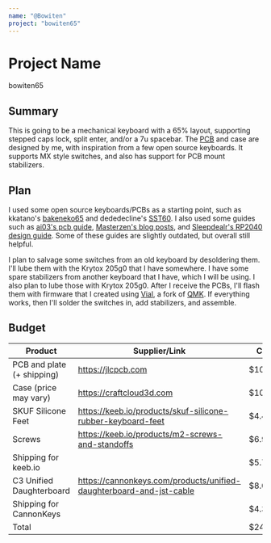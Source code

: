 ```yaml
---
name: "@Bowiten"
project: "bowiten65"
---
```


# Project Name
bowiten65

## Summary

This is going to be a mechanical keyboard with a 65% layout, supporting stepped caps lock, split enter, and/or a 7u spacebar. The [PCB](https://github.com/Bowiten/bowiten65) and case are designed by me, with inspiration from a few open source keyboards. It supports MX style switches, and also has support for PCB mount stabilizers. 

## Plan

I used some open source keyboards/PCBs as a starting point, such as kkatano's [bakeneko65](https://github.com/kkatano/bakeneko-65) and dededecline's [SST60](https://github.com/dededecline/SST60). I also used some guides such as [ai03's pcb guide](https://wiki.ai03.com/books/pcb-design), [Masterzen's blog posts](https://www.masterzen.fr/2020/05/03/designing-a-keyboard-part-1/), and [Sleepdealr's RP2040 design guide](https://github.com/Sleepdealr/RP2040-designguide). Some of these guides are slightly outdated, but overall still helpful.

I plan to salvage some switches from an old keyboard by desoldering them. I'll lube them with the Krytox 205g0 that I have somewhere. I have some spare stabilizers from another keyboard that I have, which I will be using. I also plan to lube those with Krytox 205g0. After I receive the PCBs, I'll flash them with firmware that I created using [Vial](https://github.com/vial-kb/vial-qmk), a fork of [QMK](https://github.com/qmk/qmk_firmware). If everything works, then I'll solder the switches in, add stabilizers, and assemble.

## Budget

| Product                    | Supplier/Link                                                       | Cost    |
| -------------------------- | ------------------------------------------------------------------- | ------- |
| PCB and plate (+ shipping) | https://jlcpcb.com                                                  | $107.41 |
| Case (price may vary)      | https://craftcloud3d.com                                            | $106.04 |
| SKUF Silicone Feet         | https://keeb.io/products/skuf-silicone-rubber-keyboard-feet         | $4.49   |
| Screws                     | https://keeb.io/products/m2-screws-and-standoffs                    | $6.98   |
| Shipping for keeb.io       |                                                                     | $5.76   |
| C3 Unified Daughterboard   | https://cannonkeys.com/products/unified-daughterboard-and-jst-cable | $8.00   |
| Shipping for CannonKeys    |                                                                     | $4.30   |
| Total                      |                                                                     | $242.98 |
